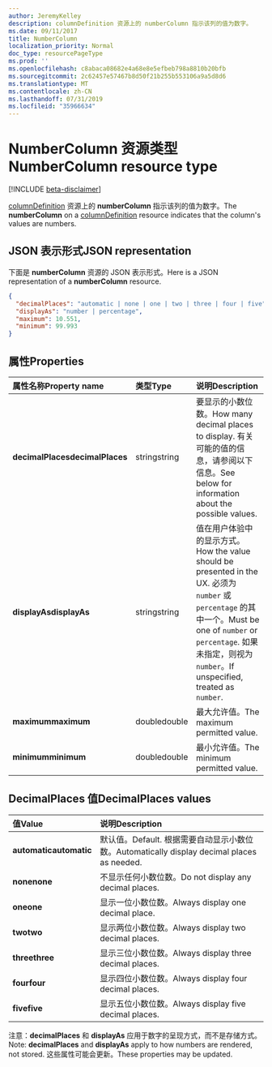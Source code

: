 ```yaml
---
author: JeremyKelley
description: columnDefinition 资源上的 numberColumn 指示该列的值为数字。
ms.date: 09/11/2017
title: NumberColumn
localization_priority: Normal
doc_type: resourcePageType
ms.prod: ''
ms.openlocfilehash: c8abaca08682e4a68e8e5efbeb798a8810b20bfb
ms.sourcegitcommit: 2c62457e57467b8d50f21b255b553106a9a5d8d6
ms.translationtype: MT
ms.contentlocale: zh-CN
ms.lasthandoff: 07/31/2019
ms.locfileid: "35966634"
---
```

# <a name="numbercolumn-resource-type"></a><span data-ttu-id="f7b54-103">NumberColumn 资源类型</span><span class="sxs-lookup"><span data-stu-id="f7b54-103">NumberColumn resource type</span></span>

[!INCLUDE [beta-disclaimer](../../includes/beta-disclaimer.md)]

<span data-ttu-id="f7b54-104">[columnDefinition](columndefinition.md) 资源上的 **numberColumn** 指示该列的值为数字。</span><span class="sxs-lookup"><span data-stu-id="f7b54-104">The **numberColumn** on a [columnDefinition](columndefinition.md) resource indicates that the column's values are numbers.</span></span>

## <a name="json-representation"></a><span data-ttu-id="f7b54-105">JSON 表示形式</span><span class="sxs-lookup"><span data-stu-id="f7b54-105">JSON representation</span></span>

<span data-ttu-id="f7b54-106">下面是 **numberColumn** 资源的 JSON 表示形式。</span><span class="sxs-lookup"><span data-stu-id="f7b54-106">Here is a JSON representation of a **numberColumn** resource.</span></span>
<!-- { "blockType": "resource", "@odata.type": "microsoft.graph.numberColumn" } -->

```json
{
  "decimalPlaces": "automatic | none | one | two | three | four | five",
  "displayAs": "number | percentage",
  "maximum": 10.551,
  "minimum": 99.993
}
```

## <a name="properties"></a><span data-ttu-id="f7b54-107">属性</span><span class="sxs-lookup"><span data-stu-id="f7b54-107">Properties</span></span>

| <span data-ttu-id="f7b54-108">属性名称</span><span class="sxs-lookup"><span data-stu-id="f7b54-108">Property name</span></span>      | <span data-ttu-id="f7b54-109">类型</span><span class="sxs-lookup"><span data-stu-id="f7b54-109">Type</span></span>   | <span data-ttu-id="f7b54-110">说明</span><span class="sxs-lookup"><span data-stu-id="f7b54-110">Description</span></span>
|:-------------------|:-------|:-----------------------------------------------
| <span data-ttu-id="f7b54-111">**decimalPlaces**</span><span class="sxs-lookup"><span data-stu-id="f7b54-111">**decimalPlaces**</span></span>  | <span data-ttu-id="f7b54-112">string</span><span class="sxs-lookup"><span data-stu-id="f7b54-112">string</span></span> | <span data-ttu-id="f7b54-113">要显示的小数位数。</span><span class="sxs-lookup"><span data-stu-id="f7b54-113">How many decimal places to display.</span></span> <span data-ttu-id="f7b54-114">有关可能的值的信息，请参阅以下信息。</span><span class="sxs-lookup"><span data-stu-id="f7b54-114">See below for information about the possible values.</span></span>
| <span data-ttu-id="f7b54-115">**displayAs**</span><span class="sxs-lookup"><span data-stu-id="f7b54-115">**displayAs**</span></span>      | <span data-ttu-id="f7b54-116">string</span><span class="sxs-lookup"><span data-stu-id="f7b54-116">string</span></span> | <span data-ttu-id="f7b54-117">值在用户体验中的显示方式。</span><span class="sxs-lookup"><span data-stu-id="f7b54-117">How the value should be presented in the UX.</span></span> <span data-ttu-id="f7b54-118">必须为 `number` 或 `percentage` 的其中一个。</span><span class="sxs-lookup"><span data-stu-id="f7b54-118">Must be one of `number` or `percentage`.</span></span> <span data-ttu-id="f7b54-119">如果未指定，则视为 `number`。</span><span class="sxs-lookup"><span data-stu-id="f7b54-119">If unspecified, treated as `number`.</span></span>
| <span data-ttu-id="f7b54-120">**maximum**</span><span class="sxs-lookup"><span data-stu-id="f7b54-120">**maximum**</span></span>        | <span data-ttu-id="f7b54-121">double</span><span class="sxs-lookup"><span data-stu-id="f7b54-121">double</span></span> | <span data-ttu-id="f7b54-122">最大允许值。</span><span class="sxs-lookup"><span data-stu-id="f7b54-122">The maximum permitted value.</span></span>
| <span data-ttu-id="f7b54-123">**minimum**</span><span class="sxs-lookup"><span data-stu-id="f7b54-123">**minimum**</span></span>        | <span data-ttu-id="f7b54-124">double</span><span class="sxs-lookup"><span data-stu-id="f7b54-124">double</span></span> | <span data-ttu-id="f7b54-125">最小允许值。</span><span class="sxs-lookup"><span data-stu-id="f7b54-125">The minimum permitted value.</span></span>

## <a name="decimalplaces-values"></a><span data-ttu-id="f7b54-126">DecimalPlaces 值</span><span class="sxs-lookup"><span data-stu-id="f7b54-126">DecimalPlaces values</span></span>

| <span data-ttu-id="f7b54-127">值</span><span class="sxs-lookup"><span data-stu-id="f7b54-127">Value</span></span>          | <span data-ttu-id="f7b54-128">说明</span><span class="sxs-lookup"><span data-stu-id="f7b54-128">Description</span></span>
|:---------------|:--------------------------------------------------------------
| <span data-ttu-id="f7b54-129">**automatic**</span><span class="sxs-lookup"><span data-stu-id="f7b54-129">**automatic**</span></span>  | <span data-ttu-id="f7b54-130">默认值。</span><span class="sxs-lookup"><span data-stu-id="f7b54-130">Default.</span></span> <span data-ttu-id="f7b54-131">根据需要自动显示小数位数。</span><span class="sxs-lookup"><span data-stu-id="f7b54-131">Automatically display decimal places as needed.</span></span>
| <span data-ttu-id="f7b54-132">**none**</span><span class="sxs-lookup"><span data-stu-id="f7b54-132">**none**</span></span>       | <span data-ttu-id="f7b54-133">不显示任何小数位数。</span><span class="sxs-lookup"><span data-stu-id="f7b54-133">Do not display any decimal places.</span></span>
| <span data-ttu-id="f7b54-134">**one**</span><span class="sxs-lookup"><span data-stu-id="f7b54-134">**one**</span></span>        | <span data-ttu-id="f7b54-135">显示一位小数位数。</span><span class="sxs-lookup"><span data-stu-id="f7b54-135">Always display one decimal place.</span></span>
| <span data-ttu-id="f7b54-136">**two**</span><span class="sxs-lookup"><span data-stu-id="f7b54-136">**two**</span></span>        | <span data-ttu-id="f7b54-137">显示两位小数位数。</span><span class="sxs-lookup"><span data-stu-id="f7b54-137">Always display two decimal places.</span></span>
| <span data-ttu-id="f7b54-138">**three**</span><span class="sxs-lookup"><span data-stu-id="f7b54-138">**three**</span></span>      | <span data-ttu-id="f7b54-139">显示三位小数位数。</span><span class="sxs-lookup"><span data-stu-id="f7b54-139">Always display three decimal places.</span></span>
| <span data-ttu-id="f7b54-140">**four**</span><span class="sxs-lookup"><span data-stu-id="f7b54-140">**four**</span></span>       | <span data-ttu-id="f7b54-141">显示四位小数位数。</span><span class="sxs-lookup"><span data-stu-id="f7b54-141">Always display four decimal places.</span></span>
| <span data-ttu-id="f7b54-142">**five**</span><span class="sxs-lookup"><span data-stu-id="f7b54-142">**five**</span></span>       | <span data-ttu-id="f7b54-143">显示五位小数位数。</span><span class="sxs-lookup"><span data-stu-id="f7b54-143">Always display five decimal places.</span></span>

<span data-ttu-id="f7b54-144">注意：**decimalPlaces** 和 **displayAs** 应用于数字的呈现方式，而不是存储方式。</span><span class="sxs-lookup"><span data-stu-id="f7b54-144">Note: **decimalPlaces** and **displayAs** apply to how numbers are rendered, not stored.</span></span>
<span data-ttu-id="f7b54-145">这些属性可能会更新。</span><span class="sxs-lookup"><span data-stu-id="f7b54-145">These properties may be updated.</span></span>

<!--
{
  "type": "#page.annotation",
  "description": "",
  "keywords": "",
  "section": "documentation",
  "tocPath": "Resources/NumberColumn",
  "suppressions": []
}
-->
